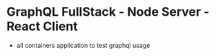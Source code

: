 # GraphQL FullStack - Node Server - React Client

- all containers application to test graphql usage

